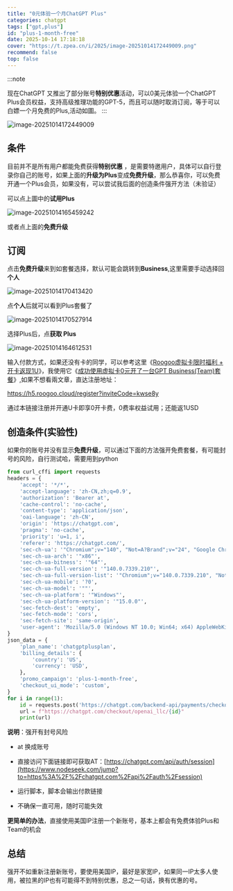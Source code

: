 ```yaml
---
title: "0元体验一个月ChatGPT Plus"
categories: chatgpt
tags: ["gpt,plus"]
id: "plus-1-month-free"
date: 2025-10-14 17:18:18
cover: "https://t.zpea.cn/i/2025/image-20251014172449009.png"
recommend: false
top: false
---
```

:::note

现在ChatGPT 又推出了部分账号**特别优惠**活动，可以0美元体验一个ChatGPT Plus会员权益，支持高级推理功能的GPT-5，而且可以随时取消订阅，等于可以白嫖一个月免费的Plus,活动如圖。
:::

![image-20251014172449009](https://t.zpea.cn/i/2025/image-20251014172449009.png)

## 条件

目前并不是所有用户都能免费获得**特别优惠** ，是需要特邀用户，具体可以自行登录你自己的账号，如果上面的**升级为Plus**变成**免费升级**，那么恭喜你，可以免费开通一个Plus会员，如果没有，可以尝试我后面的创造条件强开方法（未验证）

可以点上圖中的**试用Plus**

![image-20251014165459242](https://t.zpea.cn/i/2025/image-20251014165459242.png)

或者点上面的**免费升级**

## 订阅

点击**免费升级**来到如套餐选择，默认可能会跳转到**Business**,这里需要手动选择回**个人**

![image-20251014170413420](https://t.zpea.cn/i/2025/image-20251014170413420.png)

点**个人**后就可以看到Plus套餐了

![image-20251014170527914](https://t.zpea.cn/i/2025/image-20251014170527914.png)

选择Plus后，点**获取 Plus**



![image-20251014164612531](https://t.zpea.cn/i/2025/image-20251014164612531.png)

输入付款方式，如果还没有卡的同学，可以参考这里《[Roogoo虚拟卡限时福利 + 开卡返现1U](https://mailberry.com.cn/2025/09/roogoo-free-credit-card/)》，我使用它《[成功使用虚拟卡0元开了一台GPT Business(Team)套餐](https://mailberry.com.cn/2025/10/subscribe-gpt-business-team-with-roogoo/)》,如果不想看兩文章，直达注册地址：

https://h5.roogoo.cloud/register?inviteCode=kwse8y 

通过本链接注册并开通U卡即享0开卡费，0费率权益试用；还能返1USD

## 创造条件(实验性)

如果你的账号并没有显示**免费升级**，可以通过下面的方法强开免费套餐，有可能封号的风险，自行测试哈，需要用到python

```python
from curl_cffi import requests
headers = {
    'accept': '*/*',
    'accept-language': 'zh-CN,zh;q=0.9',
    'authorization': 'Bearer at',
    'cache-control': 'no-cache',
    'content-type': 'application/json',
    'oai-language': 'zh-CN',
    'origin': 'https://chatgpt.com',
    'pragma': 'no-cache',
    'priority': 'u=1, i',
    'referer': 'https://chatgpt.com/',
    'sec-ch-ua': '"Chromium";v="140", "Not=A?Brand";v="24", "Google Chrome";v="140"',
    'sec-ch-ua-arch': '"x86"',
    'sec-ch-ua-bitness': '"64"',
    'sec-ch-ua-full-version': '"140.0.7339.210"',
    'sec-ch-ua-full-version-list': '"Chromium";v="140.0.7339.210", "Not=A?Brand";v="24.0.0.0", "Google Chrome";v="140.0.7339.210"',
    'sec-ch-ua-mobile': '?0',
    'sec-ch-ua-model': '""',
    'sec-ch-ua-platform': '"Windows"',
    'sec-ch-ua-platform-version': '"15.0.0"',
    'sec-fetch-dest': 'empty',
    'sec-fetch-mode': 'cors',
    'sec-fetch-site': 'same-origin',
    'user-agent': 'Mozilla/5.0 (Windows NT 10.0; Win64; x64) AppleWebKit/537.36 (KHTML, like Gecko) Chrome/140.0.0.0 Safari/537.36'
}
json_data = {
    'plan_name': 'chatgptplusplan',
    'billing_details': {
        'country': 'US',
        'currency': 'USD',
    },
    'promo_campaign': 'plus-1-month-free',
    'checkout_ui_mode': 'custom',
}
for i in range(1):
    id = requests.post('https://chatgpt.com/backend-api/payments/checkout', headers=headers, json=json_data, impersonate="chrome101").json()["checkout_session_id"]  
    url = f"https://chatgpt.com/checkout/openai_llc/{id}"
    print(url)
```

**说明**：强开有封号风险

- at 换成账号

- 直接访问下面链接即可获取AT：[https://chatgpt.com/api/auth/session](https://www.nodeseek.com/jump?to=https%3A%2F%2Fchatgpt.com%2Fapi%2Fauth%2Fsession)
- 运行脚本，脚本会输出付款链接
- 不确保一直可用，随时可能失效

**更简单的办法**，直接使用美国IP注册一个新账号，基本上都会有免费体验Plus和Team的机会

## 总结

强开不如重新注册新账号，要使用美国IP，最好是家宽IP，如果同一IP太多人使用，被拉黑的IP也有可能得不到特别优惠，总之一句话，换有优惠的号。